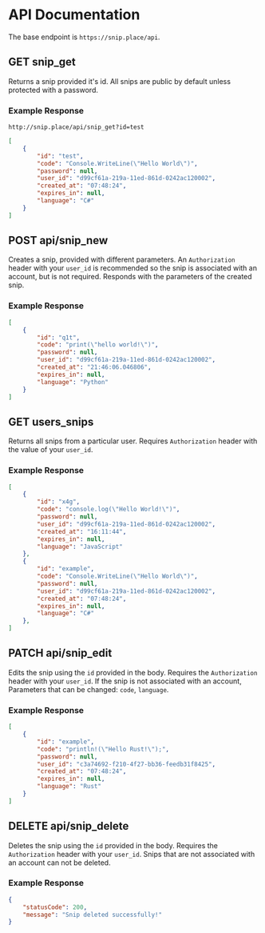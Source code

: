 # API Documentation

The base endpoint is `https://snip.place/api`.

## **GET** snip_get

Returns a snip provided it's id. All snips are public by default unless protected with a password.

### **Example Response**

`http://snip.place/api/snip_get?id=test`
```json
[
    {
        "id": "test",
        "code": "Console.WriteLine(\"Hello World\")",
        "password": null,
        "user_id": "d99cf61a-219a-11ed-861d-0242ac120002",
        "created_at": "07:48:24",
        "expires_in": null,
        "language": "C#"
    }
]
```

## **POST** api/snip_new

Creates a snip, provided with different parameters. An `Authorization` header with your `user_id` is recommended so the snip is associated with an account, but is not required. Responds with the parameters of the created snip.

### **Example Response**
```json
[
    {
        "id": "q1t",
        "code": "print(\"hello world!\")",
        "password": null,
        "user_id": "d99cf61a-219a-11ed-861d-0242ac120002",
        "created_at": "21:46:06.046806",
        "expires_in": null,
        "language": "Python"
    }
]
```
## **GET** users_snips

Returns all snips from a particular user. Requires `Authorization` header with the value of your `user_id`.

### **Example Response**

```json
[
    {
        "id": "x4g",
        "code": "console.log(\"Hello World!\")",
        "password": null,
        "user_id": "d99cf61a-219a-11ed-861d-0242ac120002",
        "created_at": "16:11:44",
        "expires_in": null,
        "language": "JavaScript"
    },
    {
        "id": "example",
        "code": "Console.WriteLine(\"Hello World\")",
        "password": null,
        "user_id": "d99cf61a-219a-11ed-861d-0242ac120002",
        "created_at": "07:48:24",
        "expires_in": null,
        "language": "C#"
    },
]
```

## **PATCH** api/snip_edit

Edits the snip using the `id` provided in the body. Requires the `Authorization` header with your `user_id`. If the snip is not associated with an account,  Parameters that can be changed: `code`, `language`. 


### **Example Response**

```json
[
    {
        "id": "example",
        "code": "println!(\"Hello Rust!\");",
        "password": null,
        "user_id": "c3a74692-f210-4f27-bb36-feedb31f8425",
        "created_at": "07:48:24",
        "expires_in": null,
        "language": "Rust"
    }
]
```

## **DELETE** api/snip_delete
Deletes the snip using the `id` provided in the body. Requires the `Authorization` header with your `user_id`. Snips that are not associated with an account can not be deleted.

### **Example Response**

```json
{
    "statusCode": 200,
    "message": "Snip deleted successfully!"
}
```
